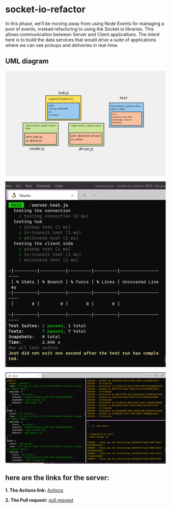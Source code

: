 # socket-io-refactor

In this phase, we’ll be moving away from using Node Events for managing a pool of events, instead refactoring to using the Socket.io libraries. This allows communication between Server and Client applications.  The intent here is to build the data services that would drive a suite of applications where we can see pickups and deliveries in real-time.


## UML diagram

![UML](./assets/uml12.png)


![test](./assets/test.png)


![start](./assets/start.png)

## **here are the links for the server:**

**1. The Actions link:**
   [Actions](https://github.com/marah-jaradat/socket-io-refactor/actions)

**2. The Pull request:**
   [pull request](https://github.com/marah-jaradat/socket-io-refactor/pull/5)
